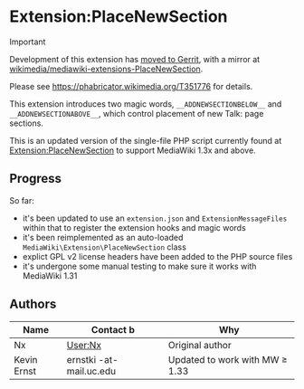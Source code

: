 # Extension:PlaceNewSection

> [!IMPORTANT]  
> Development of this extension has [moved to Gerrit](https://gerrit.wikimedia.org/g/mediawiki/extensions/PlaceNewSection), with a mirror at [wikimedia/mediawiki-extensions-PlaceNewSection](https://github.com/wikimedia/mediawiki-extensions-PlaceNewSection).
>
> Please see https://phabricator.wikimedia.org/T351776 for details.

This extension introduces two magic words, `__ADDNEWSECTIONBELOW__` and
`__ADDNEWSECTIONABOVE__`, which control placement of new Talk: page sections. 

This is an updated version of the single-file PHP script currently found
at [Extension:PlaceNewSection][1] to support MediaWiki 1.3x and above.

## Progress

So far:

* it's been updated to use an `extension.json` and `ExtensionMessageFiles`
  within that to register the extension hooks and magic words
* it's been reimplemented as an auto-loaded `MediaWiki\Extension\PlaceNewSection`
  class
* explict GPL v2 license headers have been added to the PHP source files
* it's undergone some manual testing to make sure it works with MediaWiki 1.31

## Authors

| Name         | Contact                  b| Why
| ----         | -------                  | ---
| Nx           | [User:Nx][2]             | Original author
| Kevin Ernst  | ernstki -at- mail.uc.edu | Updated to work with MW ≥ 1.33

[1]: https://www.mediawiki.org/wiki/Extension:PlaceNewSection
[2]: https://en.wikipedia.org/wiki/User:Nx
